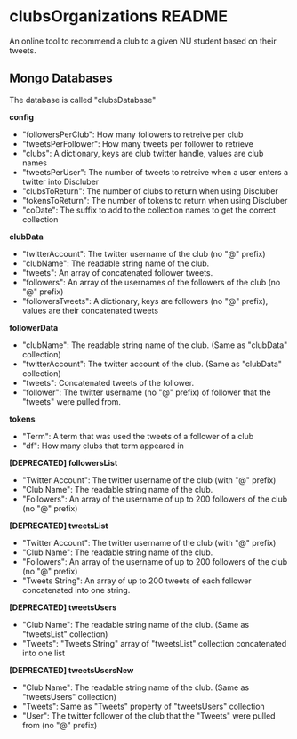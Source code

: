 clubsOrganizations README
============
An online tool to recommend a club to a given NU student based on their tweets.

## Mongo Databases
The database is called "clubsDatabase"

**config**
+ "followersPerClub": How many followers to retreive per club
+ "tweetsPerFollower": How many tweets per follower to retrieve
+ "clubs": A dictionary, keys are club twitter handle, values are club names
+ "tweetsPerUser": The number of tweets to retreive when a user enters a twitter into Discluber
+ "clubsToReturn": The number of clubs to return when using Discluber
+ "tokensToReturn": The number of tokens to return when using Discluber
+ "coDate": The suffix to add to the collection names to get the correct collection

**clubData**
+ "twitterAccount": The twitter username of the club (no "@" prefix)
+ "clubName": The readable string name of the club.
+ "tweets": An array of concatenated follower tweets.
+ "followers": An array of the usernames of the followers of the club (no "@" prefix)
+ "followersTweets": A dictionary, keys are followers (no "@" prefix), values are their concatenated tweets

**followerData**
+ "clubName": The readable string name of the club. (Same as "clubData" collection)
+ "twitterAccount": The twitter account of the club. (Same as "clubData" collection)
+ "tweets": Concatenated tweets of the follower.
+ "follower": The twitter username (no "@" prefix) of follower that the "tweets" were pulled from.

**tokens**
+ "Term": A term that was used the tweets of a follower of a club
+ "df": How many clubs that term appeared in

**[DEPRECATED] followersList**
+ "Twitter Account": The twitter username of the club (with "@" prefix)
+ "Club Name": The readable string name of the club.
+ "Followers": An array of the username of up to 200 followers of the club (no "@" prefix)

**[DEPRECATED] tweetsList**
+ "Twitter Account": The twitter username of the club (with "@" prefix)
+ "Club Name": The readable string name of the club.
+ "Followers": An array of the username of up to 200 followers of the club (no "@" prefix)
+ "Tweets String": An array of up to 200 tweets of each follower concatenated into one string.

**[DEPRECATED] tweetsUsers**
+ "Club Name": The readable string name of the club. (Same as "tweetsList" collection)
+ "Tweets": "Tweets String" array of "tweetsList" collection concatenated into one list

**[DEPRECATED] tweetsUsersNew**
+ "Club Name": The readable string name of the club. (Same as "tweetsUsers" collection)
+ "Tweets": Same as "Tweets" property of "tweetsUsers" collection
+ "User": The twitter follower of the club that the "Tweets" were pulled from (no "@" prefix)
